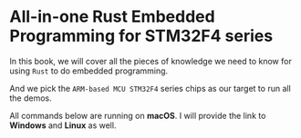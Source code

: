 # All-in-one Rust Embedded Programming for STM32F4 series

In this book, we will cover all the pieces of knowledge we need to know for using `Rust` to do embedded programming.

And we pick the `ARM-based MCU STM32F4` series chips as our target to run all the demos.

All commands below are running on **macOS**. I will provide the link to **Windows** and **Linux** as well.
